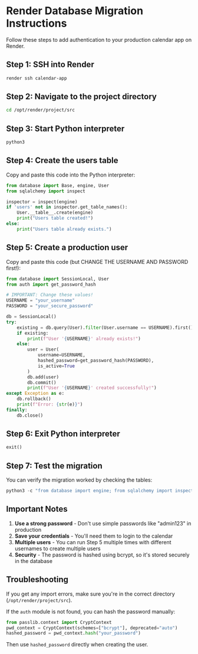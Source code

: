 # Render Database Migration Instructions

Follow these steps to add authentication to your production calendar app on Render.

## Step 1: SSH into Render

```bash
render ssh calendar-app
```

## Step 2: Navigate to the project directory

```bash
cd /opt/render/project/src
```

## Step 3: Start Python interpreter

```bash
python3
```

## Step 4: Create the users table

Copy and paste this code into the Python interpreter:

```python
from database import Base, engine, User
from sqlalchemy import inspect

inspector = inspect(engine)
if 'users' not in inspector.get_table_names():
    User.__table__.create(engine)
    print("Users table created!")
else:
    print("Users table already exists.")
```

## Step 5: Create a production user

Copy and paste this code (but CHANGE THE USERNAME AND PASSWORD first!):

```python
from database import SessionLocal, User
from auth import get_password_hash

# IMPORTANT: Change these values!
USERNAME = "your_username"
PASSWORD = "your_secure_password"

db = SessionLocal()
try:
    existing = db.query(User).filter(User.username == USERNAME).first()
    if existing:
        print(f"User '{USERNAME}' already exists!")
    else:
        user = User(
            username=USERNAME,
            hashed_password=get_password_hash(PASSWORD),
            is_active=True
        )
        db.add(user)
        db.commit()
        print(f"User '{USERNAME}' created successfully!")
except Exception as e:
    db.rollback()
    print(f"Error: {str(e)}")
finally:
    db.close()
```

## Step 6: Exit Python interpreter

```python
exit()
```

## Step 7: Test the migration

You can verify the migration worked by checking the tables:

```python
python3 -c "from database import engine; from sqlalchemy import inspect; print('Tables:', inspect(engine).get_table_names())"
```

## Important Notes

1. **Use a strong password** - Don't use simple passwords like "admin123" in production
2. **Save your credentials** - You'll need them to login to the calendar
3. **Multiple users** - You can run Step 5 multiple times with different usernames to create multiple users
4. **Security** - The password is hashed using bcrypt, so it's stored securely in the database

## Troubleshooting

If you get any import errors, make sure you're in the correct directory (`/opt/render/project/src`).

If the `auth` module is not found, you can hash the password manually:

```python
from passlib.context import CryptContext
pwd_context = CryptContext(schemes=["bcrypt"], deprecated="auto")
hashed_password = pwd_context.hash("your_password")
```

Then use `hashed_password` directly when creating the user.